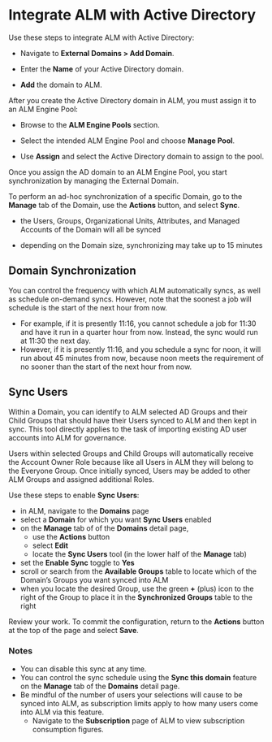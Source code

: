 ﻿[title]: # (Integrate ALM with Active Directory)
[tags]: # (Account Lifecycle Manager,ALM,Active Directory,)
[priority]: # (5130)

# Integrate ALM with Active Directory

Use these steps to integrate ALM with Active Directory:

* Navigate to **External Domains \> Add Domain**.

* Enter the **Name** of your Active Directory domain.

* **Add** the domain to ALM.

After you create the Active Directory domain in ALM, you must assign it to an ALM Engine Pool:

* Browse to the **ALM Engine Pools** section.

* Select the intended ALM Engine Pool and choose **Manage Pool**.

* Use **Assign** and select the Active Directory domain to assign to the pool.

Once you assign the AD domain to an ALM Engine Pool, you start synchronization by managing the External Domain.

To perform an ad-hoc synchronization of a specific Domain, go to the **Manage** tab of the Domain, use the **Actions** button, and select **Sync**.

* the Users, Groups, Organizational Units, Attributes, and Managed Accounts of the Domain will all be synced

* depending on the Domain size, synchronizing may take up to 15 minutes

## Domain Synchronization

You can control the frequency with which ALM automatically syncs, as well as schedule on-demand syncs. However, note that the soonest a job will schedule is the start of the next hour from now.

* For example, if it is presently 11:16, you cannot schedule a job for 11:30 and have it run in a quarter hour from now. Instead, the sync would run at 11:30 the next day.
* However, if it is presently 11:16, and you schedule a sync for noon, it will run about 45 minutes from now, because noon meets the requirement of no sooner than the start of the next hour from now.

## Sync Users

Within a Domain, you can identify to ALM selected AD Groups and their Child Groups that should have their Users synced to ALM and then kept in sync. This tool directly applies to the task of importing existing AD user accounts into ALM for governance.

Users within selected Groups and Child Groups will automatically receive the Account Owner Role because like all Users in ALM they will belong to the Everyone Group. Once initially synced, Users may be added to other ALM Groups and assigned additional Roles. 

Use these steps to enable **Sync Users**:

* in ALM, navigate to the **Domains** page
* select a **Domain** for which you want **Sync Users** enabled 
* on the **Manage** tab of of the **Domains** detail page,
  * use the **Actions** button
  * select **Edit**
  * locate the **Sync Users** tool (in the lower half of the **Manage** tab)
* set the **Enable Sync** toggle to **Yes**
* scroll or search from the **Available Groups** table to locate which of the Domain’s Groups you want synced into ALM
* when you locate the desired Group, use the green **+** (plus) icon to the right of the Group to place it in the **Synchronized Groups** table to the right

Review your work. To commit the configuration, return to the **Actions** button at the top of the page and select **Save**.

### Notes

* You can disable this sync at any time.
* You can control the sync schedule using the **Sync this domain** feature on the **Manage** tab of the **Domains** detail page.
* Be mindful of the number of users your selections will cause to be synced into ALM, as subscription limits apply to how many users come into ALM via this feature.
  * Navigate to the **Subscription** page of ALM to view subscription consumption figures.
